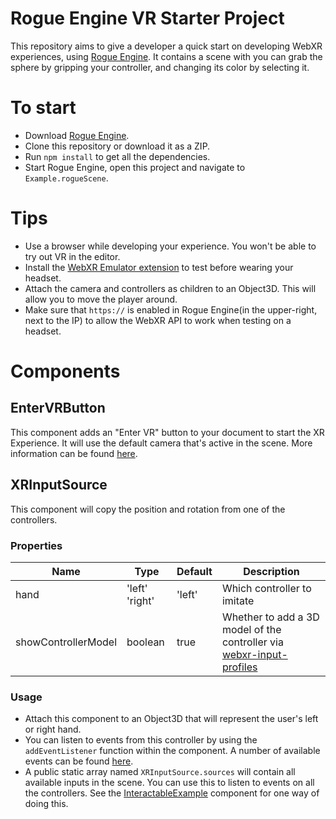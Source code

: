 # Rogue Engine VR Starter Project
This repository aims to give a developer a quick start on developing WebXR experiences, using [Rogue Engine](rogueengine.io). It contains a scene with you can grab the sphere by gripping your controller, and changing its color by selecting it.

# To start
* Download [Rogue Engine](https://rogueengine.io/download/).
* Clone this repository or download it as a ZIP.
* Run `npm install` to get all the dependencies.
* Start Rogue Engine, open this project and navigate to `Example.rogueScene`.

# Tips
* Use a browser while developing your experience. You won't be able to try out VR in the editor.
* Install the [WebXR Emulator extension](https://github.com/MozillaReality/WebXR-emulator-extension) to test before wearing your headset.
* Attach the camera and controllers as children to an Object3D. This will allow you to move the player around.
* Make sure that `https://` is enabled in Rogue Engine(in the upper-right, next to the IP) to allow the WebXR API to work when testing on a headset.


# Components

## EnterVRButton
This component adds an "Enter VR" button to your document to start the XR Experience. It will use the default camera that's active in the scene. More information can be found [here](https://threejs.org/docs/#manual/en/introduction/How-to-create-VR-content).

## XRInputSource
This component will copy the position and rotation from one of the controllers.

### Properties
| Name  | Type | Default | Description |
|-------|------|---------|-------------|
| hand  | 'left' 'right' | 'left' | Which controller to imitate |
| showControllerModel  | boolean | true  | Whether to add a 3D model of the controller via [webxr-input-profiles](https://github.com/immersive-web/webxr-input-profiles) |

### Usage
* Attach this component to an Object3D that will represent the user's left or right hand.
* You can listen to events from this controller by using the `addEventListener` function within the component. A number of available events can be found [here](https://developer.mozilla.org/en-US/docs/Web/API/XRSession#events).
* A public static array named `XRInputSource.sources` will contain all available inputs in the scene. You can use this to listen to events on all the controllers. See the [InteractableExample](./Assets/InteractableExample.re.ts) component for one way of doing this.
